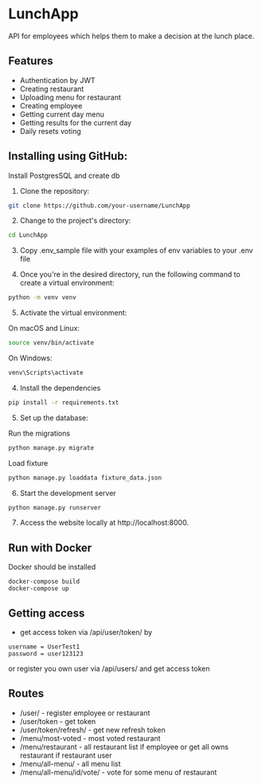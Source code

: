 # LunchApp
API for  employees which helps them to
make a decision at the lunch place.

## Features

- Authentication by JWT
- Creating restaurant
- Uploading menu for restaurant
- Creating employee
- Getting current day menu
- Getting results for the current day
- Daily resets voting

## Installing using GitHub:
Install PostgresSQL and create db

1. Clone the repository:

```bash
git clone https://github.com/your-username/LunchApp
```
2. Change to the project's directory:
```bash
cd LunchApp
```
3. Сopy .env_sample file with your examples of env variables to your .env
file

4. Once you're in the desired directory, run the following command to create a virtual environment:
```bash
python -m venv venv
```
5. Activate the virtual environment:

On macOS and Linux:

```bash
source venv/bin/activate
```
On Windows:
```bash
venv\Scripts\activate
```

4. Install the dependencies

```bash
pip install -r requirements.txt
```

5. Set up the database:

Run the migrations

```bash
python manage.py migrate
```

Load fixture

```bash
python manage.py loaddata fixture_data.json
```

6. Start the development server

```bash
python manage.py runserver
```

7. Access the website locally at http://localhost:8000.

## Run with Docker

Docker should be installed

```
docker-compose build
docker-compose up
```

## Getting access

 
- get access token via /api/user/token/ by 
```
username = UserTest1
password = user123123
```

or register you own user via /api/users/ and get access token


## Routes

- /user/ - register employee or restaurant
- /user/token - get token
- /user/token/refresh/ - get new refresh token
- /menu/most-voted - most voted restaurant
- /menu/restaurant - all restaurant list if employee or get all owns restaurant if restaurant user
- /menu/all-menu/ - all menu list
- /menu/all-menu/id/vote/ - vote for some menu of restaurant
